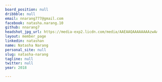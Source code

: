 ```yaml
---
board_position: null
dribbble: null
email: nnarang777@gmail.com
facebook: natasha.narang.10
github: nnarang7
headshot_jpg_url: https://media-exp2.licdn.com/media/AAEAAQAAAAAAAAzwAAAAJDE2NzZkYjU2LTg4NTAtNDI2MS1hNzY1LWU4YmJjNjhmZDM3NA.jpg
layout: member_page
linkedin: natashan
name: Natasha Narang
personal_site: null
slug: natasha-narang
tagline: null
twitter: null
year: 2018

---
```


